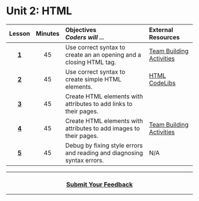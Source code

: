 # Unit 2: HTML
|Lesson|Minutes|Objectives<br> *Coders will ...* |External Resources |
|:-------:|:-------:|:-------|:-------|
|[**1**](https://drive.google.com/open?id=1LyzPe-kCecxYnwfjsBA-Qy-CQGy5VpLGYFd7cDldbrw)|45| Use correct syntax to create an an opening and a closing HTML tag.|[Team Building Activities](https://docs.google.com/document/d/1NuY9Fcipkr4JSiwShOp7SZCj3JR-VGaXVLEG9mPKPGg/edit)|
|[**2**](https://drive.google.com/open?id=1kVrgO-iptxrBwKKjRBv0RqSGtBbAmLZeurAusycvZew)|45|Use correct syntax to create simple HTML elements.|[HTML CodeLibs](https://popcode.org/?snapshot=e472dd10-5ff3-4e29-9f0d-e0de0c405c44)|
|[**3**](https://drive.google.com/open?id=1OsPC5l2EtzXgvc0dhyot7MQGq-r5RWPAre1_h-NOn04)|45|Create HTML elements with attributes to add links to their pages. ||
|[**4**](https://drive.google.com/open?id=1aHvmjZwuptjFCCV2tdDAXPgKE2tS7gLw5mJA3mrdEKM)|45| Create HTML elements with attributes to add images to their pages. |[Team Building Activities](https://docs.google.com/document/d/1NuY9Fcipkr4JSiwShOp7SZCj3JR-VGaXVLEG9mPKPGg/edit?usp=sharing)|
|[**5**](https://drive.google.com/open?id=1UxENSn5T9RYHNuaal24RC2maVFeXkJSWgPNU6u6FcJs)|45|Debug by fixing style errors and reading and diagnosing syntax errors. |N/A|

----
<h3 align="center"><a href="https://docs.google.com/forms/d/e/1FAIpQLSeLpI-m6UKvIxk97F8R1iidFRaYXJ3dfcUuIjx2Pz0WMfO1SA/viewform">Submit Your Feedback</a> </h3>

----

